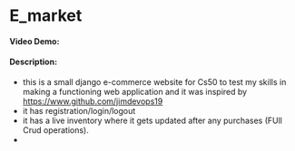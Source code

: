 # E_market

#### Video Demo:  

#### Description:
- this is a small django e-commerce website for Cs50 to test my skills in making a functioning web application and it was inspired by https://www.github.com/jimdevops19
- it has registration/login/logout
- it has a live inventory where it gets updated after any purchases (FUll Crud operations).
-  